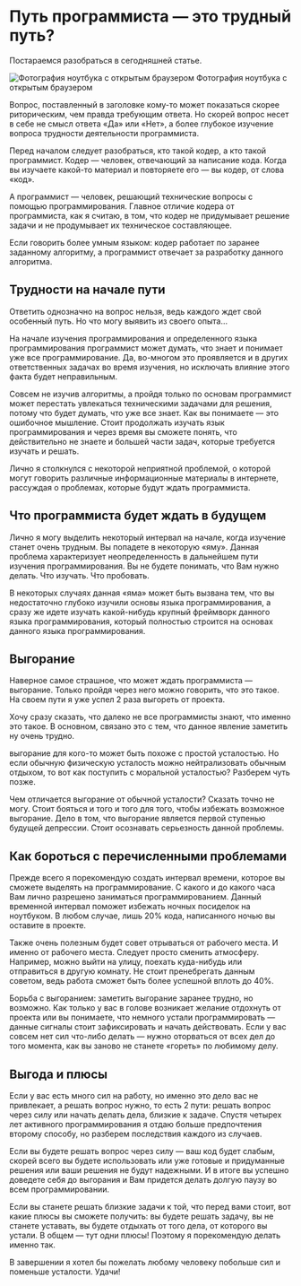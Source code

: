 # Путь программиста — это трудный путь?

Постараемся разобраться в сегодняшней статье.

<img src="/img/posts/p001.jpg" class="img-fluid w-100" alt="Фотография ноутбука с открытым браузером">
Фотография ноутбука с открытым браузером

Вопрос, поставленный в заголовке кому-то может показаться скорее риторическим, чем правда требующим ответа. Но скорей
вопрос несет в себе не смысл ответа «Да» или «Нет», а более глубокое изучение вопроса трудности деятельности
программиста.

Перед началом следует разобраться, кто такой кодер, а кто такой программист. Кодер — человек, отвечающий за написание
кода. Когда вы изучаете какой-то материал и повторяете его — вы кодер, от слова «код».

А программист — человек, решающий технические вопросы с помощью программирования. Главное отличие кодера от
программиста, как я считаю, в том, что кодер не придумывает решение задачи и не продумывает их техническое составляющее.

Если говорить более умным языком: кодер работает по заранее заданному алгоритму, а программист отвечает за разработку
данного алгоритма.

## Трудности на начале пути

Ответить однозначно на вопрос нельзя, ведь каждого ждет свой особенный путь. Но что могу выявить из своего опыта…

На начале изучения программирования и определенного языка программирования программист может думать, что знает и
понимает уже все программирование. Да, во-многом это проявляется и в других ответственных задачах во время изучения, но
исключать влияние этого факта будет неправильным.

Совсем не изучив алгоритмы, а пройдя только по основам программист может перестать увлекаться техническими задачами для
решения, потому что будет думать, что уже все знает. Как вы понимаете — это ошибочное мышление. Стоит продолжать изучать
язык программирования и через время вы сможете понять, что действительно не знаете и большей части задач, которые
требуется изучать и решать.

Лично я столкнулся с некоторой неприятной проблемой, о которой могут говорить различные информационные материалы в
интернете, рассуждая о проблемах, которые будут ждать программиста.

## Что программиста будет ждать в будущем

Лично я могу выделить некоторый интервал на начале, когда изучение станет очень трудным. Вы попадете в некоторую «яму».
Данная проблема характеризует неопределенность в дальнейшем пути изучения программирования. Вы не будете понимать, что
Вам нужно делать. Что изучать. Что пробовать.

В некоторых случаях данная «яма» может быть вызвана тем, что вы недостаточно глубоко изучили основы языка
программирования, а сразу же идете изучать какой-нибудь крупный фреймворк данного языка программирования, который
полностью строится на основах данного языка программирования.

## Выгорание

Наверное самое страшное, что может ждать программиста — выгорание. Только пройдя через него можно говорить, что это
такое. На своем пути я уже успел 2 раза выгореть от проекта.

Хочу сразу сказать, что далеко не все программисты знают, что именно это такое. В основном, связано это с тем, что
данное явление заметить ну очень трудно.

выгорание для кого-то может быть похоже с простой усталостью. Но если обычную физическую усталость можно нейтрализовать
обычным отдыхом, то вот как поступить с моральной усталостью? Разберем чуть позже.

Чем отличается выгорание от обычной усталости? Сказать точно не могу. Стоит бояться и того и того для того, чтобы
избежать возможное выгорание. Дело в том, что выгорание является первой ступенью будущей депрессии. Стоит осознавать
серьезность данной проблемы.

## Как бороться с перечисленными проблемами

Прежде всего я порекомендую создать интервал времени, которое вы сможете выделять на программирование. С какого и до
какого часа Вам лично разрешено заниматься программированием. Данный временной интервал поможет избежать ночных
посиделок на ноутбуком. В любом случае, лишь 20% кода, написанного ночью вы оставите в проекте.

Также очень полезным будет совет отрываться от рабочего места. И именно от рабочего места. Следует просто сменить
атмосферу. Например, можно выйти на улицу, поехать куда-нибудь или отправиться в другую комнату. Не стоит пренебрегать
данным советом, ведь работа сможет быть более успешной вплоть до 40%.

Борьба с выгоранием: заметить выгорание заранее трудно, но возможно. Как только у вас в голове возникает желание
отдохнуть от проекта или вы понимаете, что немного устали программировать — данные сигналы стоит зафиксировать и начать
действовать. Если у вас совсем нет сил что-либо делать — нужно оторваться от всех дел до того момента, как вы заново не
станете «гореть» по любимому делу.

## Выгода и плюсы

Если у вас есть много сил на работу, но именно это дело вас не привлекает, а решать вопрос нужно, то есть 2 пути: решать
вопрос через силу или начать делать дела, близкие к задаче. Спустя четырех лет активного программирования я отдаю больше
предпочтения второму способу, но разберем последствия каждого из случаев.

Если вы будете решать вопрос через силу — ваш код будет слабым, скорей всего вы будете использовать или уже готовые и
придуманные решения или ваши решения не будут надежными. И в итоге вы успешно доведете себя до выгорания и Вам придется
делать долгую паузу во всем программировании.

Если вы станете решать близкие задачи к той, что перед вами стоит, вот какие плюсы вы сможете получить: вы будете решать
задачу, вы не станете уставать, вы будете отдыхать от того дела, от которого вы устали. В общем — тут одни плюсы!
Поэтому я порекомендую делать именно так.

В завершении я хотел бы пожелать любому человеку побольше сил и поменьше усталости. Удачи!
